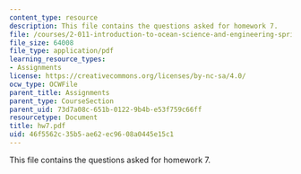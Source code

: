 ```yaml
---
content_type: resource
description: This file contains the questions asked for homework 7.
file: /courses/2-011-introduction-to-ocean-science-and-engineering-spring-2006/46f5562c35b5ae62ec9608a0445e15c1_hw7.pdf
file_size: 64008
file_type: application/pdf
learning_resource_types:
- Assignments
license: https://creativecommons.org/licenses/by-nc-sa/4.0/
ocw_type: OCWFile
parent_title: Assignments
parent_type: CourseSection
parent_uid: 73d7a08c-651b-0122-9b4b-e53f759c66ff
resourcetype: Document
title: hw7.pdf
uid: 46f5562c-35b5-ae62-ec96-08a0445e15c1
---
```

This file contains the questions asked for homework 7.